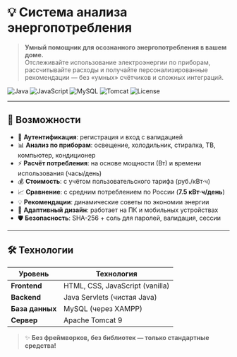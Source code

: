 # 💡 Система анализа энергопотребления

> **Умный помощник для осознанного энергопотребления в вашем доме.**  
> Отслеживайте использование электроэнергии по приборам, рассчитывайте расходы и получайте персонализированные рекомендации — без «умных» счётчиков и сложных интеграций.

![Java](https://img.shields.io/badge/Java-17+-ED8B00?logo=java&logoColor=white)
![JavaScript](https://img.shields.io/badge/JavaScript-Vanilla-F7DF1E?logo=javascript&logoColor=black)
![MySQL](https://img.shields.io/badge/MySQL-8.0+-4479A1?logo=mysql&logoColor=white)
![Tomcat](https://img.shields.io/badge/Tomcat-9.x-000000?logo=apache-tomcat&logoColor=white)
![License](https://img.shields.io/badge/License-MIT-blue)

---

## 🌟 Возможности

- 🔐 **Аутентификация**: регистрация и вход с валидацией
- 📊 **Анализ по приборам**: освещение, холодильник, стиралка, ТВ, компьютер, кондиционер
- ⚡ **Расчёт потребления**: на основе мощности (Вт) и времени использования (часы/день)
- 💰 **Стоимость**: с учётом пользовательского тарифа (руб./кВт·ч)
- 📈 **Сравнение**: с средним потреблением по России (**7.5 кВт·ч/день**)
- 💡 **Рекомендации**: динамические советы по экономии энергии
- 📱 **Адаптивный дизайн**: работает на ПК и мобильных устройствах
- 🛡️ **Безопасность**: SHA-256 + соль для паролей, валидация, сессии

---

## 🛠️ Технологии

| Уровень       | Технология                     |
|---------------|-------------------------------|
| **Frontend**  | HTML, CSS, JavaScript (vanilla) |
| **Backend**   | Java Servlets (чистая Java)   |
| **База данных** | MySQL (через XAMPP)          |
| **Сервер**    | Apache Tomcat 9               |

> ✨ **Без фреймворков, без библиотек — только стандартные средства!**

